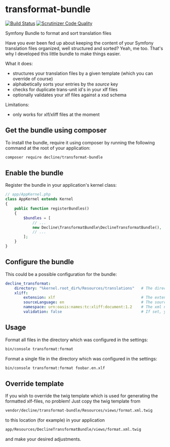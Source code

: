 # transformat-bundle

[![Build Status](https://travis-ci.org/decline/transformat-bundle.svg?branch=master)](https://travis-ci.org/decline/transformat-bundle) [![Scrutinizer Code Quality](https://scrutinizer-ci.com/g/decline/transformat-bundle/badges/quality-score.png?b=master)](https://scrutinizer-ci.com/g/decline/transformat-bundle/?branch=master)

Symfony Bundle to format and sort translation files

Have you ever been fed up about keeping the content of your Symfony translation files organized, well structured and sorted? Yeah, me too. That's why I developed this little bundle to make things easier.

What it does:
* structures your translation files by a given template (which you can override of course)
* alphabetically sorts your entries by the *source* key
* checks for duplicate trans-unit id's in your xlf files
* optionally validates your xlf files against a xsd schema

Limitations:
* only works for xlf/xliff files at the moment

## Get the bundle using composer

To install the bundle, require it using composer by running the following command at the root of your application:

```bash
composer require decline/transformat-bundle
```

## Enable the bundle
Register the bundle in your application's kernel class:

```php
// app/AppKernel.php
class AppKernel extends Kernel
{
    public function registerBundles()
    {
        $bundles = [
            // ...
            new Decline\TransformatBundle\DeclineTransformatBundle(),
            // ...
        ];
    }
}
```

## Configure the bundle
This could be a possible configuration for the bundle:

```yaml
decline_transformat:
    directory: "%kernel.root_dir%/Resources/translations"   # The directory where the translation files are located.
    xliff:
        extension: xlf                                      # The extension of the translation files which should be formatted. Default value is 'xlf', can be one of ['xlf', 'xliff']
        sourceLanguage: en                                  # The source language of the translation files. Default value is 'en'
        namespace: urn:oasis:names:tc:xliff:document:1.2    # The xml namespace for translation files. Default value is 'urn:oasis:names:tc:xliff:document:1.2'
        validation: false                                   # If set, your xlf files will be validated against either a transitional or strict xsd schema. Default value is 'false', can be one of [false, 'transitional', 'strict']
```

## Usage
Format all files in the directory which was configured in the settings:

```bash
bin/console transformat:format
```

Format a single file in the directory which was configured in the settings:

```bash
bin/console transformat:format foobar.en.xlf
```

## Override template
If you wish to override the twig template which is used for generating the formatted xlf-files, no problem! Just copy the twig template from

```bash
vendor/decline/transformat-bundle/Resources/views/format.xml.twig
```

to this location (for example) in your application

```bash
app/Resources/DeclineTransformatBundle/views/format.xml.twig
```

and make your desired adjustments.
